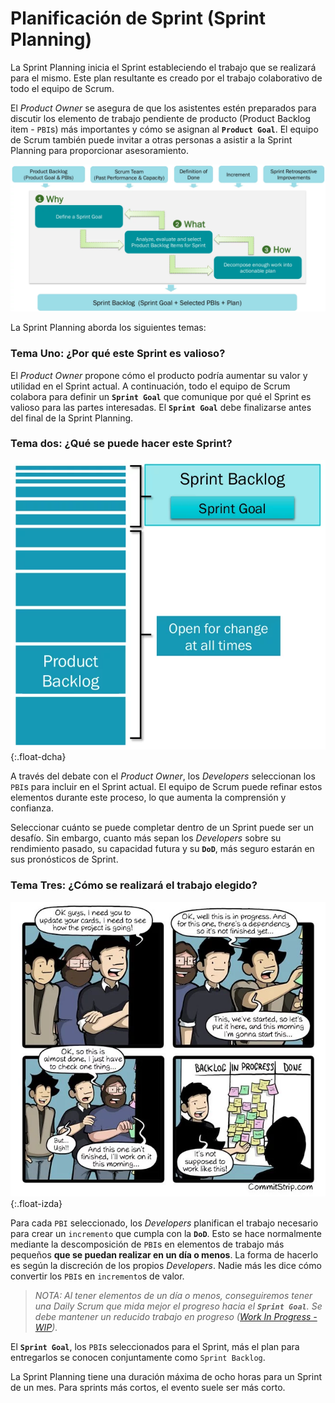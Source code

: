 # Planificación de Sprint (<span class="evento">Sprint Planning</span>)

<span class="highlight">La <span class="evento">Sprint Planning</span> inicia el <span class="evento">Sprint</span></span> estableciendo el trabajo que se realizará para el mismo. Este plan resultante es creado por el trabajo colaborativo de todo el equipo de Scrum.

El _Product Owner_ se asegura de que los asistentes estén preparados para discutir los elemento de trabajo pendiente de producto (Product Backlog item - `PBI`s) más importantes y cómo se asignan al **`Product Goal`**. El equipo de Scrum también <span class="highlight">puede invitar a otras personas a asistir a la <span class="evento">Sprint Planning</span> para proporcionar asesoramiento</span>.

![Sprint Planning Flow](/imgs/planning-flow.webp)

La <span class="evento">Sprint Planning</span> aborda los siguientes temas:

### Tema Uno: ¿Por qué este Sprint es valioso?
El _Product Owner_ propone cómo el producto podría aumentar su valor y utilidad en el <span class="evento">Sprint</span> actual. A continuación, <span class="highlight">todo el equipo de Scrum colabora para definir un **`Sprint Goal`** que comunique por qué el <span class="evento">Sprint</span> es valioso para las partes interesadas</span>. El **`Sprint Goal`** debe finalizarse antes del final de la <span class="evento">Sprint Planning</span>.

### Tema dos: ¿Qué se puede hacer este Sprint?
![Sprint Backlog](/imgs/sprint-backlog.webp){:.float-dcha}

A través del debate con el _Product Owner_, los _Developers_ seleccionan los `PBI`s para incluir en el <span class="evento">Sprint</span> actual. El equipo de Scrum puede refinar estos elementos durante este proceso, lo que aumenta la comprensión y confianza.

<span class="highlight">Seleccionar cuánto se puede completar dentro de un <span class="evento">Sprint</span> puede ser un desafío</span>. Sin embargo, cuanto más sepan los _Developers_ sobre su rendimiento pasado, su capacidad futura y su **`DoD`**, más seguro estarán en sus pronósticos de <span class="evento">Sprint</span>.

### Tema Tres: ¿Cómo se realizará el trabajo elegido?
![Sprint Backlog](/imgs/in-progress.webp){:.float-izda} 

<span class="highlight">Para cada `PBI` seleccionado, los _Developers_ planifican el trabajo necesario para crear un `incremento` que cumpla con la **`DoD`**</span>. Esto se hace normalmente <span class="highlight">mediante la descomposición de `PBI`s en elementos de trabajo más pequeños **que se puedan realizar en un día o menos**</span>. La forma de hacerlo es según la discreción de los propios _Developers_. Nadie más les dice cómo convertir los `PBI`s en `incremento`s de valor.

> _NOTA: Al tener elementos de un día o menos, conseguiremos tener una <span class="evento">Daily Scrum</span> que mida mejor el progreso hacia el **`Sprint Goal`**. Se debe mantener un reducido trabajo en progreso ([Work In Progress - WIP](https://kanbanize.com/kanban-resources/getting-started/what-is-wip))._

El **`Sprint Goal`**, los `PBI`s seleccionados para el <span class="evento">Sprint</span>, más el plan para entregarlos se conocen conjuntamente como `Sprint Backlog`.

<span class="highlight">La <span class="evento">Sprint Planning</span> tiene una duración máxima de ocho horas para un <span class="evento">Sprint</span> de un mes</span>. Para sprints más cortos, el evento suele ser más corto.
